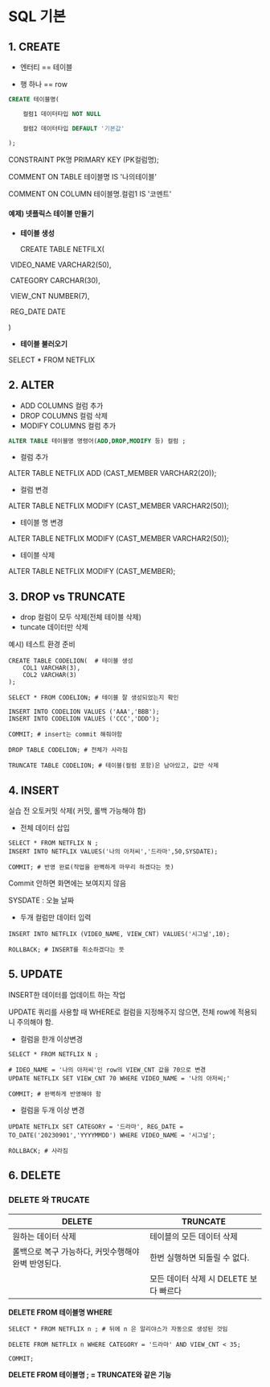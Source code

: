 #  SQL 기본

## 1. CREATE

- 엔터티 == 테이블

- 행 하나 == row



```sql
CREATE 테이블명(

	컬럼1 데이터타입 NOT NULL

	컬럼2 데이터타입 DEFAULT '기본값'

);
```

CONSTRAINT PK명 PRIMARY KEY (PK컬럼명);

COMMENT ON TABLE 테이블명 IS '나의테이블'

COMMENT ON COLUMN 테이블명.컬럼1 IS '코멘트'



#### 예제) 넷플릭스 테이블 만들기

- **테이블 생성**

  CREATE TABLE NETFILX(

​	VIDEO_NAME VARCHAR2(50),

​	CATEGORY CARCHAR(30),

​	VIEW_CNT  NUMBER(7),

​	REG_DATE DATE

)

-  **테이블 불러오기**

  SELECT * FROM NETFLIX



## 2. ALTER

- ADD COLUMNS 컬럼 추가
- DROP COLUMNS 컬럼 삭제
- MODIFY COLUMNS 컬럼 추가

```sql
ALTER TABLE 테이블명 명령어(ADD,DROP,MODIFY 등) 컬럼 ;
```

- 컬럼 추가

ALTER TABLE NETFLIX ADD (CAST_MEMBER VARCHAR2(20));

- 컬럼 변경

ALTER TABLE NETFLIX MODIFY (CAST_MEMBER VARCHAR2(50));

- 테이블 명 변경

ALTER TABLE NETFLIX MODIFY (CAST_MEMBER VARCHAR2(50));

- 테이블 삭제

ALTER TABLE NETFLIX MODIFY (CAST_MEMBER);



## 3. DROP vs TRUNCATE

- drop 컬럼이 모두 삭제(전체 테이블 삭제)
- tuncate 데이터만 삭제



예시) 테스트 환경 준비

```
CREATE TABLE CODELION(  # 테이블 생성
	COL1 VARCHAR(3),
	COL2 VARCHAR(3)
);

SELECT * FROM CODELION; # 테이블 잘 생성되었는지 확인

INSERT INTO CODELION VALUES ('AAA','BBB');
INSERT INTO CODELION VALUES ('CCC','DDD');

COMMIT; # insert는 commit 해줘야함
```

```
DROP TABLE CODELION; # 전체가 사라짐
```

```
TRUNCATE TABLE CODELION; # 테이블(컬럼 포함)은 남아있고, 값만 삭제
```

## 4. INSERT

실습 전 오토커밋 삭제( 커밋, 롤백 가능해야 함)

- 전체 데이터 삽입

```
SELECT * FROM NETFLIX N ;
INSERT INTO NETFLIX VALUES('나의 아저씨','드라마',50,SYSDATE);

COMMIT; # 반영 완료(작업을 완벽하게 마무리 하겠다는 뜻)
```

Commit 안하면 화면에는 보여지지 않음

SYSDATE : 오늘 날짜



- 두개 컬럼만 데이터 입력

```
INSERT INTO NETFLIX (VIDEO_NAME, VIEW_CNT) VALUES('시그널',10);

ROLLBACK; # INSERT를 취소하겠다는 뜻
```



## 5. UPDATE

INSERT한 데이터를 업데이트 하는 작업

UPDATE 쿼리를 사용할 때 WHERE로 컬럼을 지정해주지 않으면, 전체 row에 적용되니 주의해야 함.

- 컬럼을 한개 이상변경

```
SELECT * FROM NETFLIX N ;

# IDEO_NAME = '나의 아저씨'인 row의 VIEW_CNT 값을 70으로 변경
UPDATE NETFLIX SET VIEW_CNT 70 WHERE VIDEO_NAME = '나의 아저씨;'

COMMIT; # 완벽하게 반영해야 함
```



- 컬럼을 두개 이상 변경

```
UPDATE NETFLIX SET CATEGORY = '드라마', REG_DATE = TO_DATE('20230901','YYYYMMDD') WHERE VIDEO_NAME = '시그널';

ROLLBACK; # 사라짐
```



## 6. DELETE

### DELETE 와 TRUCATE

| DELETE                                              | TRUNCATE                               |
| --------------------------------------------------- | -------------------------------------- |
| 원하는 데이터 삭제                                  | 테이블의 모든 데이터 삭제              |
| 롤백으로 복구 가능하다, 커밋수행해야 완벽 반영된다. | 한번 실행하면 되돌릴 수 없다.          |
|                                                     | 모든 데이터 삭제 시 DELETE 보다 빠르다 |

**DELETE FROM 테이블명 WHERE**

```
SELECT * FROM NETFLIX n ; # 뒤에 n 은 알리야스가 자동으로 생성된 것임

DELETE FROM NETFLIX n WHERE CATEGORY = '드라마' AND VIEW_CNT < 35;

COMMIT;
```



**DELETE FROM 테이블명 ;  = TRUNCATE와 같은 기능**